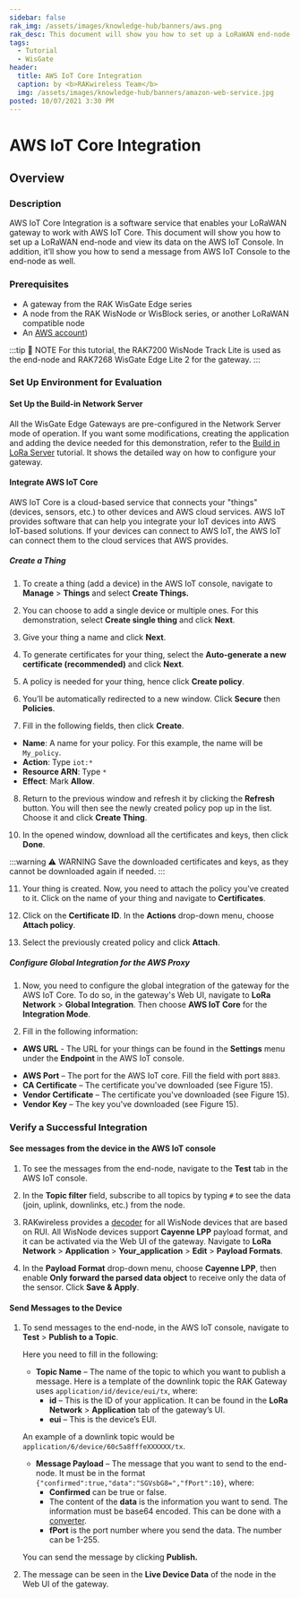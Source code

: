 ```yaml
---
sidebar: false
rak_img: /assets/images/knowledge-hub/banners/aws.png
rak_desc: This document will show you how to set up a LoRaWAN end-node and view its data on the AWS IoT Console. In addition, it’ll show you how to send a message from AWS IoT Console to the end-node as well.
tags:
  - Tutorial
  - WisGate
header:
  title: AWS IoT Core Integration
  caption: by <b>RAKwireless Team</b>
  img: /assets/images/knowledge-hub/banners/amazon-web-service.jpg
posted: 10/07/2021 3:30 PM
---
```


# AWS IoT Core Integration

## Overview

### Description

AWS IoT Core Integration is a software service that enables your LoRaWAN gateway to work with AWS IoT Core. This document will show you how to set up a LoRaWAN end-node and view its data on the AWS IoT Console. In addition, it’ll show you how to send a message from AWS IoT Console to the end-node as well.

### Prerequisites

- A gateway from the RAK WisGate Edge series
- A node from the RAK WisNode or WisBlock series, or another LoRaWAN compatible node
- An [AWS account](https://signin.aws.amazon.com/signin?redirect_uri=https%3A%2F%2Fconsole.aws.amazon.com%2Fconsole%2Fhome%3Ffromtb%3Dtrue%26hashArgs%3D%2523%26isauthcode%3Dtrue%26nc2%3Dh_ct%26src%3Dheader-signin%26state%3DhashArgsFromTB_us-east-1_a53fa9852547e0dd&client_id=arn%3Aaws%3Asignin%3A%3A%3Aconsole%2Fcanvas&forceMobileApp=0&code_challenge=pdxKQdhyX4lCmF3_dH3QBzFZ_lvpvhTprqWNAcHrtlk&code_challenge_method=SHA-256))

:::tip 📝 NOTE
For this tutorial, the RAK7200 WisNode Track Lite is used as the end-node and RAK7268 WisGate Edge Lite 2 for the gateway.
:::

### Set Up Environment for Evaluation

#### Set Up the Build-in Network Server

All the WisGate Edge Gateways are pre-configured in the Network Server mode of operation. If you want some modifications, creating the application and adding the device needed for this demonstration, refer to the [Build in LoRa Server](https://docs.rakwireless.com/Knowledge-Hub/Learn/Build-in-LoRa-Server/) tutorial. It shows the detailed way on how to configure your gateway.


#### Integrate AWS IoT Core

AWS IoT Core is a cloud-based service that connects your "things" (devices, sensors, etc.) to other devices and AWS cloud services. AWS IoT provides software that can help you integrate your IoT devices into AWS IoT-based solutions. If your devices can connect to AWS IoT, the AWS IoT can connect them to the cloud services that AWS provides.

##### Create a Thing

1. To create a thing (add a device) in the AWS IoT console, navigate to **Manage** > **Things** and select **Create Things.** 

<rk-img
  src="/assets/images/knowledge-hub/tutorials/aws-iot-core-integration/1.things-tab.png"
  width="100%"
  caption="Things Tab in the AWS IoT Console"
/>

2. You can choose to add a single device or multiple ones. For this demonstration, select **Create single thing** and click **Next**.

<rk-img
  src="/assets/images/knowledge-hub/tutorials/aws-iot-core-integration/2.create-things.png"
  width="100%"
  caption="Create Things"
/>

3. Give your thing a name and click **Next**.

<rk-img
  src="/assets/images/knowledge-hub/tutorials/aws-iot-core-integration/3.specify-things.png"
  width="100%"
  caption="Specify the Thing Properties"
/>

4. To generate certificates for your thing, select the **Auto-generate a new certificate (recommended)** and click **Next**.

<rk-img
  src="/assets/images/knowledge-hub/tutorials/aws-iot-core-integration/4.configure-device-certificate.png"
  width="100%"
  caption="Configure Device Certificate"
/>


5. A policy is needed for your thing, hence click **Create policy**. 

<rk-img
  src="/assets/images/knowledge-hub/tutorials/aws-iot-core-integration/5.attach-policies.png"
  width="100%"
  caption="Attach Policies to Certificate"
/>


6. You’ll be automatically redirected to a new window. Click **Secure** then **Policies**.

<rk-img
  src="/assets/images/knowledge-hub/tutorials/aws-iot-core-integration/6.create-policy.png"
  width="100%"
  caption="Create a Policy"
/>


7. Fill in the following fields, then click **Create**.

- **Name**: A name for your policy. For this example, the name will be `My_policy`.
- **Action**: Type `iot:*`
- **Resource ARN**: Type `*`
- **Effect**: Mark **Allow**.

8. Return to the previous window and refresh it by clicking the **Refresh** button. You will then see the newly created policy pop up in the list. Choose it and click **Create Thing**.

<rk-img
  src="/assets/images/knowledge-hub/tutorials/aws-iot-core-integration/7.attach-policies.png"
  width="100%"
  caption="Attach Policies to Certificate"
/>


10. In the opened window, download all the certificates and keys, then click **Done**.

:::warning ⚠️ WARNING
Save the downloaded certificates and keys, as they cannot be downloaded again if needed.
:::

<rk-img
  src="/assets/images/knowledge-hub/tutorials/aws-iot-core-integration/8.download-certificates-keys.png"
  width="100%"
  caption="Download Certificates and Keys"
/>


11. Your thing is created. Now, you need to attach the policy you’ve created to it. Click on the name of your thing and navigate to **Certificates**.

<rk-img
  src="/assets/images/knowledge-hub/tutorials/aws-iot-core-integration/9.things.png"
  width="100%"
  caption="The Things"
/>

<rk-img
  src="/assets/images/knowledge-hub/tutorials/aws-iot-core-integration/10.things-details.png"
  width="100%"
  caption="The Things Details"
/>


12. Click on the **Certificate ID**. In the **Actions** drop-down menu, choose **Attach policy**.


<rk-img
  src="/assets/images/knowledge-hub/tutorials/aws-iot-core-integration/11.certificate.png"
  width="100%"
  caption="Certificate"
/>


13.  Select the previously created policy and click **Attach**.

<rk-img
  src="/assets/images/knowledge-hub/tutorials/aws-iot-core-integration/12.attach-certificate.png"
  width="100%"
  caption="Attach Policies to Certificate"
/>


##### Configure Global Integration for the AWS Proxy

1. Now, you need to configure the global integration of the gateway for the AWS IoT Core. To do so, in the gateway's Web UI, navigate to **LoRa Network** > **Global Integration**. Then choose **AWS IoT Core** for the **Integration Mode**.  

<rk-img
  src="/assets/images/knowledge-hub/tutorials/aws-iot-core-integration/13.application-server-integration.png"
  width="100%"
  caption="Application Server Integration"
/>


2. Fill in the following information:

- **AWS URL** - The URL for your things can be found in the **Settings** menu under the **Endpoint** in the AWS IoT console.

<rk-img
  src="/assets/images/knowledge-hub/tutorials/aws-iot-core-integration/14.endpoint.png"
  width="100%"
  caption="Device Data Endpoint"
/>

- **AWS Port** – The port for the AWS IoT core. Fill the field with port `8883`. 
- **CA Certificate** – The certificate you've downloaded (see Figure 15).
- **Vendor Certificate** – The certificate you've downloaded (see Figure 15).
- **Vendor Key** – The key you've downloaded (see Figure 15).

<rk-img
  src="/assets/images/knowledge-hub/tutorials/aws-iot-core-integration/15.certificates-and-keys-placement.png"
  width="100%"
  caption="Certificates and Keys Placement"
/>


### Verify a Successful Integration

#### See messages from the device in the AWS IoT console

1. To see the messages from the end-node, navigate to the **Test** tab in the AWS IoT console.

<rk-img
  src="/assets/images/knowledge-hub/tutorials/aws-iot-core-integration/16.test-tab.png"
  width="100%"
  caption="Certificates and Keys Placement"
/>


2. In the **Topic filter** field, subscribe to all topics by typing `#` to see the data (join, uplink, downlinks, etc.) from the node.

<rk-img
  src="/assets/images/knowledge-hub/tutorials/aws-iot-core-integration/17.messages.png"
  width="100%"
  caption="Messages from the Device"
/>


3. RAKwireless provides a [decoder](https://github.com/RAKWireless/RUI_LoRa_node_payload_decoder) for all WisNode devices that are based on RUI. All WisNode devices support **Cayenne LPP** payload format, and it can be activated via the Web UI of the gateway. Navigate to **LoRa Network** > **Application** > **Your_application** > **Edit** > **Payload Formats**. 


4. In the **Payload Format** drop-down menu, choose **Cayenne LPP**, then enable **Only forward the parsed data object** to receive only the data of the sensor. Click **Save & Apply**.


<rk-img
  src="/assets/images/knowledge-hub/tutorials/aws-iot-core-integration/18.payloads.png"
  width="100%"
  caption="Payload formats"
/>


#### Send Messages to the Device

1. To send messages to the end-node, in the AWS IoT console, navigate to **Test** > **Publish to a Topic**.

   Here you need to fill in the following:

   - **Topic Name** – The name of the topic to which you want to publish a message. Here is a template of the downlink topic the RAK Gateway uses `application/id/device/eui/tx`, where:
     - **id** – This is the ID of your application. It can be found in the **LoRa Network** > **Application** tab of the gateway’s UI.
     - **eui** – This is the device’s EUI.

   An example of a downlink topic would be `application/6/device/60c5a8fffeXXXXXX/tx`.

   - **Message Payload** – The message that you want to send to the end-node. It must be in the format `{"confirmed":true,"data":"SGVsbG8=","fPort":10}`, where:
     - **Confirmed** can be true or false.
     - The content of the **data** is the information you want to send. The information must be base64 encoded. This can be done with a [converter](https://www.base64decode.org/).
     - **fPort** is the port number where you send the data. The number can be 1-255.

   You can send the message by clicking **Publish.**

<rk-img
  src="/assets/images/knowledge-hub/tutorials/aws-iot-core-integration/19.mqtt.png"
  width="100%"
  caption="MQTT Test Client"
/>


2. The message can be seen in the **Live Device Data** of the node in the Web UI of the gateway.


<rk-img
  src="/assets/images/knowledge-hub/tutorials/aws-iot-core-integration/20.live-device-data.png"
  width="100%"
  caption="Live Device Data"
/>

